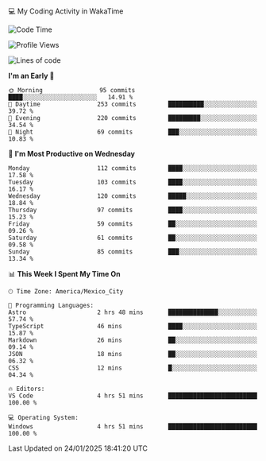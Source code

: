 💻 My Coding Activity in WakaTime
<!--START_SECTION:waka-->
![Code Time](http://img.shields.io/badge/Code%20Time-188%20hrs%2031%20mins-blue)

![Profile Views](http://img.shields.io/badge/Profile%20Views-0-blue)

![Lines of code](https://img.shields.io/badge/From%20Hello%20World%20I%27ve%20Written-1.8%20million%20lines%20of%20code-blue)

**I'm an Early 🐤** 

```text
🌞 Morning                95 commits          ████░░░░░░░░░░░░░░░░░░░░░   14.91 % 
🌆 Daytime                253 commits         ██████████░░░░░░░░░░░░░░░   39.72 % 
🌃 Evening                220 commits         █████████░░░░░░░░░░░░░░░░   34.54 % 
🌙 Night                  69 commits          ███░░░░░░░░░░░░░░░░░░░░░░   10.83 % 
```
📅 **I'm Most Productive on Wednesday** 

```text
Monday                   112 commits         ████░░░░░░░░░░░░░░░░░░░░░   17.58 % 
Tuesday                  103 commits         ████░░░░░░░░░░░░░░░░░░░░░   16.17 % 
Wednesday                120 commits         █████░░░░░░░░░░░░░░░░░░░░   18.84 % 
Thursday                 97 commits          ████░░░░░░░░░░░░░░░░░░░░░   15.23 % 
Friday                   59 commits          ██░░░░░░░░░░░░░░░░░░░░░░░   09.26 % 
Saturday                 61 commits          ██░░░░░░░░░░░░░░░░░░░░░░░   09.58 % 
Sunday                   85 commits          ███░░░░░░░░░░░░░░░░░░░░░░   13.34 % 
```


📊 **This Week I Spent My Time On** 

```text
🕑︎ Time Zone: America/Mexico_City

💬 Programming Languages: 
Astro                    2 hrs 48 mins       ██████████████░░░░░░░░░░░   57.74 % 
TypeScript               46 mins             ████░░░░░░░░░░░░░░░░░░░░░   15.87 % 
Markdown                 26 mins             ██░░░░░░░░░░░░░░░░░░░░░░░   09.14 % 
JSON                     18 mins             ██░░░░░░░░░░░░░░░░░░░░░░░   06.32 % 
CSS                      12 mins             █░░░░░░░░░░░░░░░░░░░░░░░░   04.34 % 

🔥 Editors: 
VS Code                  4 hrs 51 mins       █████████████████████████   100.00 % 

💻 Operating System: 
Windows                  4 hrs 51 mins       █████████████████████████   100.00 % 
```


 Last Updated on 24/01/2025 18:41:20 UTC
<!--END_SECTION:waka-->
